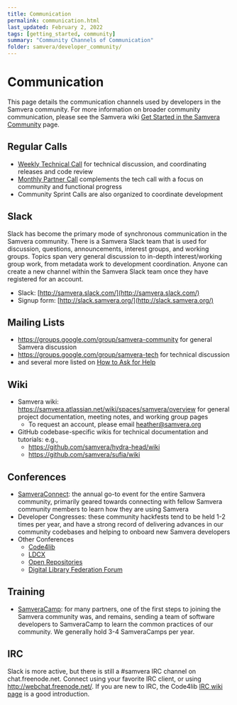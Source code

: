 ```yaml
---
title: Communication
permalink: communication.html
last_updated: February 2, 2022
tags: [getting_started, community]
summary: "Community Channels of Communication"
folder: samvera/developer_community/
---
```


# Communication

This page details the communication channels used by developers in the Samvera community. For more
information on broader community communication, please see the Samvera wiki
[Get Started in the Samvera Community](https://samvera.atlassian.net/wiki/spaces/samvera/pages/405211682/Getting+Started+in+the+Samvera+Community) page.

## Regular Calls

- [Weekly Technical Call](https://samvera.atlassian.net/wiki/spaces/samvera/pages/405211059/Notes+from+Tech+Meetings+and+Calls) for technical discussion, and coordinating releases and code review
- [Monthly Partner Call](https://samvera.atlassian.net/wiki/spaces/samvera/pages/405211008/Samvera+Partner+Calls) complements the tech call with a focus on community and functional progress
- Community Sprint Calls are also organized to coordinate development

## Slack

Slack has become the primary mode of synchronous communication in the Samvera community. There is a Samvera Slack team that is used for discussion, questions, announcements, interest groups, and working groups. Topics span very general discussion to in-depth interest/working group work, from metadata work to development coordination. Anyone can create a new channel within the Samvera Slack team once they have registered for an account.

- Slack: [http://samvera.slack.com/](http://samvera.slack.com/)
- Signup form: [http://slack.samvera.org/](http://slack.samvera.org/)

## Mailing Lists

- https://groups.google.com/group/samvera-community for general Samvera discussion
- https://groups.google.com/group/samvera-tech for technical discussion
- and several more listed on [How to Ask for Help](/get-help.html#mailing-lists)

## Wiki

- Samvera wiki: https://samvera.atlassian.net/wiki/spaces/samvera/overview for general project
  documentation, meeting notes, and working group pages
  - To request an account, please email [heather@samvera.org](mailto:heather@samvera.org)
- GitHub codebase-specific wikis for technical documentation and tutorials: e.g.,
  - https://github.com/samvera/hydra-head/wiki
  - https://github.com/samvera/sufia/wiki

## Conferences

- [SamveraConnect](https://samvera.atlassian.net/wiki/spaces/samvera/pages/405210633/Samvera%2BConnect%2BMeetings): the annual go-to
  event for the entire Samvera community, primarily geared towards connecting with fellow Samvera
  community members to learn how they are using Samvera
- Developer Congresses: these community hackfests tend to be held 1-2 times per year, and have a strong record of delivering advances in our community codebases and helping to onboard new Samvera developers
- Other Conferences
  - [Code4lib](http://code4lib.org/conference)
  - [LDCX](http://library.stanford.edu/projects/ldcx)
  - [Open Repositories](http://openrepositories.org/)
  - [Digital Library Federation Forum](https://www.diglib.org/forums/)

## Training

- [SamveraCamp](https://curationexperts.com/our-services/hydra-camp/): for many partners, one of the
  first steps to joining the Samvera community was, and remains, sending a team of software developers
  to SamveraCamp to learn the common practices of our community. We generally hold 3-4 SamveraCamps per
  year.

## IRC

Slack is more active, but there is still a #samvera IRC channel on chat.freenode.net. Connect
using your favorite IRC client, or using http://webchat.freenode.net/. If you are new to IRC, the
Code4lib [IRC wiki page](http://code4lib.org/irc) is a good introduction.
